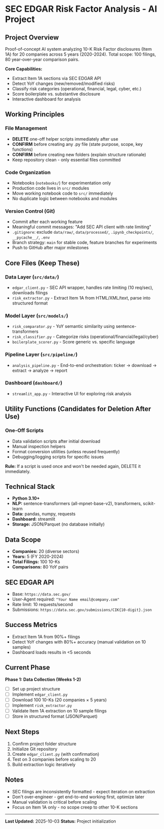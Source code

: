 # SEC EDGAR Risk Factor Analysis - AI Project

## Project Overview
Proof-of-concept AI system analyzing 10-K Risk Factor disclosures (Item 1A) for 20 companies across 5 years (2020-2024).
Total scope: 100 filings, 80 year-over-year comparison pairs.

**Core Capabilities:**
- Extract Item 1A sections via SEC EDGAR API
- Detect YoY changes (new/removed/modified risks)
- Classify risk categories (operational, financial, legal, cyber, etc.)
- Score boilerplate vs. substantive disclosure
- Interactive dashboard for analysis

## Working Principles

### File Management
- **DELETE** one-off helper scripts immediately after use
- **CONFIRM** before creating any .py file (state purpose, scope, key functions)
- **CONFIRM** before creating new folders (explain structure rationale)
- Keep repository clean - only essential files committed

### Code Organization
- Notebooks (`notebooks/`) for experimentation only
- Production code lives in `src/` modules
- Move working notebook code to `src/` immediately
- No duplicate logic between notebooks and modules

### Version Control (Git)
- Commit after each working feature
- Meaningful commit messages: "Add SEC API client with rate limiting"
- `.gitignore`: exclude `data/raw/`, `data/processed/`, `.ipynb_checkpoints/`, `__pycache__/`, `.env`
- Branch strategy: `main` for stable code, feature branches for experiments
- Push to GitHub after major milestones

## Core Files (Keep These)

### Data Layer (`src/data/`)
- `edgar_client.py` - SEC API wrapper, handles rate limiting (10 req/sec), downloads filings
- `risk_extractor.py` - Extract Item 1A from HTML/XML/text, parse into structured format

### Model Layer (`src/models/`)
- `risk_comparator.py` - YoY semantic similarity using sentence-transformers
- `risk_classifier.py` - Categorize risks (operational/financial/legal/cyber)
- `boilerplate_scorer.py` - Score generic vs. specific language

### Pipeline Layer (`src/pipeline/`)
- `analysis_pipeline.py` - End-to-end orchestration: ticker → download → extract → analyze → report

### Dashboard (`dashboard/`)
- `streamlit_app.py` - Interactive UI for exploring risk analysis

## Utility Functions (Candidates for Deletion After Use)

### One-Off Scripts
- Data validation scripts after initial download
- Manual inspection helpers
- Format conversion utilities (unless reused frequently)
- Debugging/logging scripts for specific issues

**Rule:** If a script is used once and won't be needed again, DELETE it immediately.

## Technical Stack
- **Python 3.10+**
- **NLP:** sentence-transformers (all-mpnet-base-v2), transformers, scikit-learn
- **Data:** pandas, numpy, requests
- **Dashboard:** streamlit
- **Storage:** JSON/Parquet (no database initially)

## Data Scope
- **Companies:** 20 (diverse sectors)
- **Years:** 5 (FY 2020-2024)
- **Total Filings:** 100 10-Ks
- **Comparisons:** 80 YoY pairs

## SEC EDGAR API
- Base: `https://data.sec.gov/`
- User-Agent required: `"Your Name email@company.com"`
- Rate limit: 10 requests/second
- Submissions: `https://data.sec.gov/submissions/CIK{10-digit}.json`

## Success Metrics
- Extract Item 1A from 90%+ filings
- Detect YoY changes with 80%+ accuracy (manual validation on 10 samples)
- Dashboard loads results in <5 seconds

## Current Phase
**Phase 1: Data Collection (Weeks 1-2)**
- [ ] Set up project structure
- [ ] Implement `edgar_client.py`
- [ ] Download 100 10-Ks (20 companies × 5 years)
- [ ] Implement `risk_extractor.py`
- [ ] Validate Item 1A extraction on 10 sample filings
- [ ] Store in structured format (JSON/Parquet)

## Next Steps
1. Confirm project folder structure
2. Initialize Git repository
3. Create `edgar_client.py` (with confirmation)
4. Test on 3 companies before scaling to 20
5. Build extraction logic iteratively

## Notes
- SEC filings are inconsistently formatted - expect iteration on extraction
- Don't over-engineer - get end-to-end working first, optimize later
- Manual validation is critical before scaling
- Focus on Item 1A only - no scope creep to other 10-K sections

---
**Last Updated:** 2025-10-03
**Status:** Project initialization
